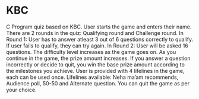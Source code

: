 # KBC
C Program quiz based on KBC. User starts the game and enters their name. 
There are 2 rounds in the quiz: 
Qualifying round and Challenge round. 
In Round 1: User has to answer atleast 3 out of 6 questions correctly to qualify. If user fails to 
qualify, they can try again.
In Round 2: User will be asked 16 questions. The difficulty level increases as the game goes 
on.
As you continue in the game, the prize amount increases. If you answer a question incorrectly 
or decide to quit, you win the base prize amount according to the milestones you achieve. 
User is provided with 4 lifelines in the game, each can be used once. 
Lifelines available: Neha ma’am recommends, Audience poll, 50-50 and Alternate question.
You can quit the game as per your choice. 
